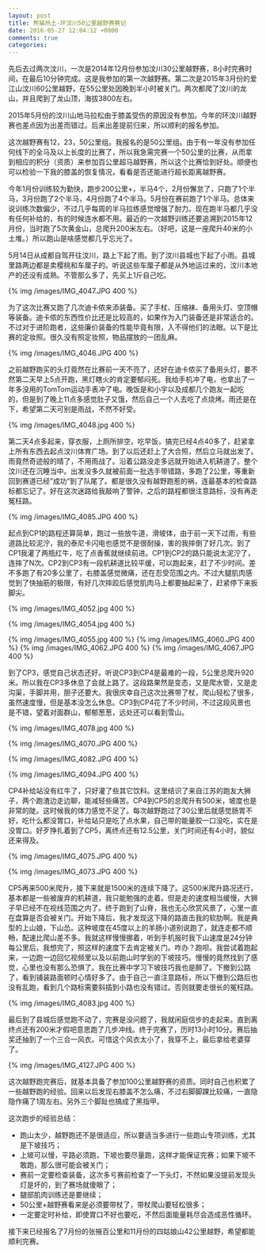 ```yaml
---
layout: post
title: 熊猫热土-环汶川50公里越野赛赛记
date: 2016-05-27 12:04:12 +0800
comments: true
categories: 
---
```


先后去过两次汶川，一次是2014年12月份参加汶川30公里越野赛，8小时完赛时间，在最后10分钟完成。这是我参加的第一次越野赛。第二次是2015年3月份的爱江山汶川60公里越野，在55公里处因晚到半小时被关门。两次都爬了汶川的龙山，并且爬到了龙山顶，海拔3800左右。

<!-- more -->

2015年5月份的汶川山地马拉松由于膝盖受伤的原因没有参加。今年的环汶川越野赛也差点因为出差而错过。后来出差提前归来，所以顺利的报名参加。

这次越野赛有12，23，50公里组。我报名的是50公里组。由于有一年没有参加任何线下的全马及以上长度的比赛了，所以我急需完赛一个50公里的比赛，从而拿到相应的积分（资质）来参加百公里超马越野赛，所以这个比赛恰到好处。顺便也可以检验一下我的膝盖的恢复情况，看看是否还能进行超长距离越野赛。

今年1月份训练较为勤快，跑步200公里+，半马4个，2月份懈怠了，只跑了1个半马，3月份跑了2个半马，4月份跑了4个半马。5月份在赛前跑了1个半马。总体来说训练次数偏少，不过几乎每周的半马拉练感觉增强了耐力。现在跑半马都几乎没有任何补给的，有的时候连水都不用。最近的一次越野训练还要追溯到2015年12月份，当时跑了5次黄金山，总爬升200米左右。（好吧，这是一座爬升40米的小土堆。）所以跑山是啥感觉都几乎忘光了。

5月14日从成都自驾开往汶川，路上下起了雨。到了汶川县城也下起了小雨。县城里路两边都是卖樱桃和车厘子的。听说这些车厘子都是从外地运过来的，汶川本地产的还没有成熟。不管那么多了，先买上1斤自己吃。

{% img /images/IMG_4047.JPG 400 %}

为了这次比赛又跑了几次迪卡侬来添装备。买了手杖、压缩袜、备用头灯、空顶帽等装备。迪卡侬的东西性价比还是比较高的，如果作为入门装备还是非常适合的。不过对于进阶跑者，这些廉价装备的性能毕竟有限，入不得他们的法眼。以下是比赛的定妆照。很久没有照定妆照，物品摆放的一团乱麻。

{% img /images/IMG_4046.JPG 400 %}

之前越野跑买的头灯竟然在比赛前一天不亮了，还好在迪卡侬买了备用头灯，要不然第二天早上5点开跑，黑灯瞎火的肯定要郁闷死。我给手机冲了电，也拿出了一年多没用的TomTom运动手表冲了电。晚饭是和小宇以及成都几个跑友一起吃的，但是到了晚上11点多感觉肚子又饿，然后自己一个人去吃了点烧烤。雨还是在下，希望第二天可别是雨战，不然不好受。

{% img /images/IMG_4048.jpg 400 %}

第二天4点多起来，穿衣服，上厕所排空，吃早饭，搞完已经4点40多了，赶紧拿上所有东西去起点汶川体育广场。到了以后还赶上了大合照，然后立马就出发了。雨竟然奇迹般的晴了，不用雨战了。沿着公路没走多远就开始进入机耕道了。整个汶川还在沉睡当中。出发没多久就被前面一批选手带错路，多跑了2公里，等重新回到赛道已经”成功“到了队尾了。都是很久没有越野跑惹的祸，连最基本的检查路标都忘记了。好在这次迷路给我敲响了警钟，之后的路程都很注意路标，没有再走冤枉路。

{% img /images/IMG_4085.JPG 400 %}

起点到CP1的路程还算简单，跑过一些放牛道，滑坡体，由于前一天下过雨，有些道路比较泥泞，我的泰尼卡闪电也感觉不是很耐操，害的我摔倒了好几次。到了CP1我灌了两瓶红牛，吃了点香蕉就继续前进。CP1到CP2的路只能说太泥泞了，连摔了N次。CP2到CP3有一段机耕道比较平缓，可以跑起来，赶了不少时间。差不多跑了有20多公里了，右膝盖感觉微痛，还在忍受范围之内。不过大腿肌肉感觉到了快抽筋的极限，有好几次摔跤后感觉肌肉马上都要抽起来了，赶紧停下来扳脚尖。

{% img /images/IMG_4052.jpg 400 %}

{% img /images/IMG_4054.jpg 400 %}

{% img /images/IMG_4055.jpg 400 %}
{% img /images/IMG_4060.JPG 400 %}
{% img /images/IMG_4062.JPG 400 %}
{% img /images/IMG_4067.JPG 400 %}

到了CP3，感觉自己状态还好。听说CP3到CP4是最难的一段，5公里总爬升920米。所以我在CP3多休息了会就上路了。这段路果然是变态，又是爬水管，又是走沟渠，手脚并用，胆子还要大。我很庆幸自己这次比赛带了杖，爬山轻松了很多，虽然速度慢，但是基本没怎么休息。CP3到CP4花了不少时间，不过这段风景也是不错，望着对面群山，郁郁葱葱，远处还可以看到雪山。

{% img /images/IMG_4078.jpg 400 %}

{% img /images/IMG_4070.JPG 400 %}

{% img /images/IMG_4082.JPG 400 %}

{% img /images/IMG_4094.JPG 400 %}

CP4补给站没有红牛了，只好灌了些其它饮料。这里结识了来自江苏的跑友大狮子，两个跑渣边走边聊，能减轻些痛苦。CP4到CP5的总爬升有500米，坡度也是非常的陡。这时候我的体力感觉不足了。每次越野跑过了30公里后就感觉肠胃不好，吃什么都没胃口，补给站只是吃了点水果，自己带的能量胶一口没吃，实在是没胃口。好歹挣扎着到了CP5，离终点还有12.5公里，关门时间还有4小时，貌似还来得及。

{% img /images/IMG_4075.JPG 400 %}

{% img /images/IMG_4073.JPG 400 %}

CP5再来500米爬升，接下来就是1500米的连续下降了。这500米爬升路况还行，基本都是一些被废弃的机耕道，我只能勉强的走着。但是走的速度相当缓慢，大狮子早已经不在视线范围之内了。终于跑到了山脊，我也无心欣赏风景了，心里一直在盘算是否会被关门。开始下降后，我才发现这下降的路直击我的软肋啊。我是典型的上山娘，下山怂。这种坡度在45度以上的羊肠小道别说跑了，就连走都不顺畅，配速比爬山差不多。我就这样慢慢挪着，听到手机报时我下山速度是24分钟每公里后，我想完了，照这样的速度下去肯定被关门。咋办？跑呗。我尝试着跑起来，一边跑一边回忆视频里以及以前跑山时学到的下坡技巧。慢慢的竟然找到了感觉，心里也没有那么恐惧了。我在比赛中学习下坡技巧我也是醉了。下撤到公路了，看到铺装路面顿时心情好多了。由于自己一直注意路标，所以下撤到公路后也没有乱跑，看到几个路标需要斜插到小路也没有错过。否则就要走很长的冤枉路。

{% img /images/IMG_4083.jpg 400 %}

最后到了县城后感觉跑不动了，完赛是没问题了，我就闲庭信步的走起来。直到离终点还有200米才假吧意思跑了几步冲线。终于完赛了，历时13小时10分。赛后抽奖还抽到了一个三合一风衣。可惜这个风衣太小了，我穿不上，最后拿给老婆穿了。

{% img /images/IMG_4127.JPG 400 %}

这次越野跑完赛后，就基本具备了参加100公里越野赛的资质。同时自己也积累了一些越野跑的经验。回来以后发现右膝盖不怎么痛，不过右脚脚踝比较痛，一直隐隐作痛了1周左右。另外三个脚趾也搞成了黑指甲。

这次跑步的经验总结：

* 跑山太少，越野跑还不是很适应，所以要适当多进行一些跑山专项训练，尤其是下坡技巧；
* 上坡可以慢，平路必须跑，下坡也要尽量跑，这样才能保证完赛；如果下坡不敢跑，那么很可能会被关门；
* 赛前一定要检查装备，这次多亏赛前检查了一下头灯，不然如果没提前发现头灯是坏的，到了赛场就傻眼了；
* 腿部肌肉训练还是要继续；
* 50公里+越野赛看来是必须要带杖了，带杖爬山要轻松很多；
* 一定要定时补给，即使胃口不好也要吃，不然后面能量耗尽会造成恶性循环。

接下来已经报名了7月份的张掖百公里和11月份的四姑娘山42公里越野，希望都能顺利完赛。







